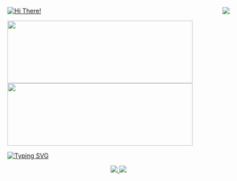 <p>
  <img align=right src="https://komarev.com/ghpvc/?username=dannyalas&color=f88469" />
  <a href="https://github.com/DannyAlas/DannyAlas">
   <img src="https://typewriter-orpin.vercel.app/typewriter/?font=Fira+Code&duration=2000&pause=500&color=69DDF8&center=false&width=435&lines=Hi+There!;My+Name+is+Daniel!" alt="Hi There!" />
  </a>
</p>

<p>
  <a href="https://github.com/DannyAlas">
   <img width=420 height=142 src="https://github-readme-stats.vercel.app/api?username=dannyalas&bg_color=0000&text_color=aaa&title_color=f88469&icon_color=ffc89b&show_icons=true&border_color=aaa&border_radius=24" />
  </a>
  <a href="https://danielalas.com">
    <img width=420 height=142 src="https://github-readme-stats.vercel.app/api/pin/?username=DannyAlas&repo=my-site&bg_color=0000&text_color=aaa&title_color=f88469&icon_color=ffc89b&show_icons=true&border_color=aaa&border_radius=24" />
  </a>
</p>

<a href="https://git.io/typing-svg"><img src="https://readme-typing-svg.demolab.com?font=Fira+Code&pause=7000&color=69DDF8&repeat=false&width=435&lines=I'm+working+on.+.+." alt="Typing SVG" /></a>


<p align=center>
  <a href="https://github.com/wildrootlab/SHARCQ">
  <img src="https://github-readme-stats.vercel.app/api/pin/?username=wildrootlab&repo=SHARCQ&bg_color=0000&text_color=aaa&title_color=f88469&icon_color=ffc89b&show_icons=true&border_color=aaa&border_radius=24" />
  </a>
  <a href="https://github.com/DannyAlas/swing-bot-js">
    <img src="https://github-readme-stats.vercel.app/api/pin/?username=DannyAlas&repo=DGG-Everywhere&bg_color=0000&text_color=aaa&title_color=f88469&icon_color=ffc89b&show_icons=true&border_color=aaa&border_radius=24" />
  </a>
  <br />
</p>
